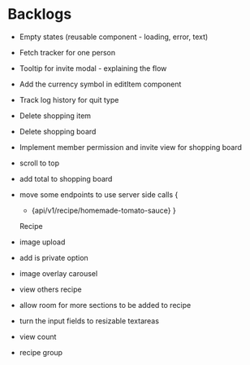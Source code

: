 # Backlogs

- Empty states (reusable component - loading, error, text)
- Fetch tracker for one person
- Tooltip for invite modal - explaining the flow
- Add the currency symbol in editItem component
- Track log history for quit type
- Delete shopping item
- Delete shopping board
- Implement member permission and invite view for shopping board
- scroll to top
- add total to shopping board
- move some endpoints to use server side calls {
  - {api/v1/recipe/homemade-tomato-sauce}
    }

  Recipe

- image upload

- add is private option
- image overlay carousel
- view others recipe
- allow room for more sections to be added to recipe
- turn the input fields to resizable textareas
- view count
- recipe group
